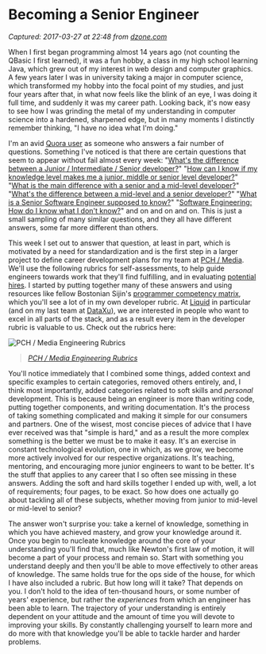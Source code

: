 # Becoming a Senior Engineer

_Captured: 2017-03-27 at 22:48 from [dzone.com](https://dzone.com/articles/becoming-a-senior-engineer)_

When I first began programming almost 14 years ago (not counting the QBasic I first learned), it was a fun hobby, a class in my high school learning Java, which grew out of my interest in web design and computer graphics. A few years later I was in university taking a major in computer science, which transformed my hobby into the focal point of my studies, and just four years after that, in what now feels like the blink of an eye, I was doing it full time, and suddenly it was my career path. Looking back, it's now easy to see how I was grinding the metal of my understanding in computer science into a hardened, sharpened edge, but in many moments I distinctly remember thinking, "I have no idea what I'm doing."

I'm an avid [Quora user](https://www.quora.com/profile/Josh-Begleiter-1) as someone who answers a fair number of questions. Something I've noticed is that there are certain questions that seem to appear without fail almost every week: "[What's the difference between a Junior / Intermediate / Senior developer?](https://www.quora.com/Whats-the-difference-between-a-Junior-Intermediate-Senior-developer)" "[How can I know if my knowledge level makes me a junior, middle or senior level developer?](https://www.quora.com/How-can-I-know-if-my-knowledge-level-makes-me-a-junior-middle-or-senior-level-developer)" "[What is the main difference with a senior and a mid-level developer?](https://www.quora.com/How-do-you-decide-If-you-are-a-senior-or-mid-level-developer-What-is-the-main-difference-with-a-senior-and-a-mid-level-developer)" "[What's the difference between a mid-level and a senior developer?](https://www.quora.com/Whats-the-difference-between-a-mid-level-and-a-senior-developer)" "[What is a Senior Software Engineer supposed to know?](https://www.quora.com/What-is-a-Senior-Software-Engineer-supposed-to-know)" "[Software Engineering: How do I know what I don't know?](https://www.quora.com/Software-Engineering/How-do-I-know-what-I-dont-know)" and on and on and on. This is just a small sampling of many similar questions, and they all have different answers, some far more different than others.

This week I set out to answer that question, at least in part, which is motivated by a need for standardization and is the first step in a larger project to define career development plans for my team at [PCH / Media](http://media.pch.com). We'll use the following rubrics for self-assessments, to help guide engineers towards work that they'll find fulfilling, and in evaluating [potential hires](http://liquidpch.applytojob.com/apply). I started by putting together many of these answers and using resources like fellow Bostonian Sijin's [programmer competency matrix](http://sijinjoseph.com/programmer-competency-matrix/), which you'll see a lot of in my own developer rubric. At [Liquid](http://liquid.pch.com) in particular (and on my last team at [DataXu](http://dataxu.com)), we are interested in people who want to excel in all parts of the stack, and as a result every item in the developer rubric is valuable to us. Check out the rubrics here:

![PCH / Media Engineering Rubrics](https://dzone.com/storage/temp/893304-liquid-eng-rubrics.png)

> _[PCH / Media Engineering Rubrics](http://media.pch.com/engineering-rubrics)_

You'll notice immediately that I combined some things, added context and specific examples to certain categories, removed others entirely, and, I think most importantly, added categories related to soft skills and _personal_ development. This is because being an engineer is more than writing code, putting together components, and writing documentation. It's the process of taking something complicated and making it simple for our consumers and partners. One of the wisest, most concise pieces of advice that I have ever received was that "simple is hard," and as a result the more complex something is the better we must be to make it easy. It's an exercise in constant technological evolution, one in which, as we grow, we become more actively involved for our respective organizations. It's teaching, mentoring, and encouraging more junior engineers to want to be better. It's the stuff that applies to any career that I so often see missing in these answers. Adding the soft and hard skills together I ended up with, well, a lot of requirements; four pages, to be exact. So how does one actually go about tackling all of these subjects, whether moving from junior to mid-level or mid-level to senior?

The answer won't surprise you: take a kernel of knowledge, something in which you have achieved mastery, and grow your knowledge around it. Once you begin to nucleate knowledge around the core of your understanding you'll find that, much like Newton's first law of motion, it will become a part of your process and remain so. Start with something you understand deeply and then you'll be able to move effectively to other areas of knowledge. The same holds true for the ops side of the house, for which I have also included a rubric. But how long will it take? That depends on you. I don't hold to the idea of ten-thousand hours, or some number of years' experience, but rather the _experiences_ from which an engineer has been able to learn. The trajectory of your understanding is entirely dependent on your attitude and the amount of time you will devote to improving your skills. By constantly challenging yourself to learn more and do more with that knowledge you'll be able to tackle harder and harder problems.
